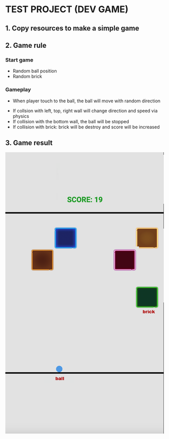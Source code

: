 # TEST PROJECT (DEV GAME)
## 1. Copy resources to make a simple game
## 2. Game rule
### Start game
- Random ball position
- Random brick
### Gameplay
- When player touch to the ball, the ball will move with random direction
+ If collsion with left, top, right wall will change direction and speed via physics
+ If collision with the bottom wall, the ball will be stopped
+ If collision with brick: brick will be destroy and score will be increased
## 3. Game result

  
![Alt text](https://github.com/andyud/DevGameTest/blob/main/target.png)
